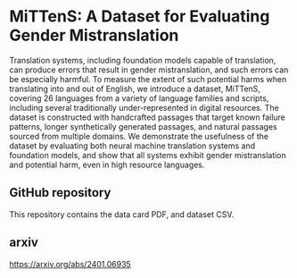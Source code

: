 # MiTTenS: A Dataset for Evaluating Gender Mistranslation
Translation systems, including foundation models capable of translation, can produce errors that result in gender mistranslation, and such errors can be especially harmful. To measure the extent of such potential harms when translating into and out of English, we introduce a dataset, MiTTenS, covering 26 languages from a variety of language families and scripts, including several traditionally under-represented in digital resources. The dataset is constructed with handcrafted passages that target known failure patterns, longer synthetically generated passages, and natural passages sourced from multiple domains. We demonstrate the usefulness of the dataset by evaluating both neural machine translation systems and foundation models, and show that all systems exhibit gender mistranslation and potential harm, even in high resource languages.

## GitHub repository
This repository contains the data card PDF, and dataset CSV.

## arxiv
https://arxiv.org/abs/2401.06935
